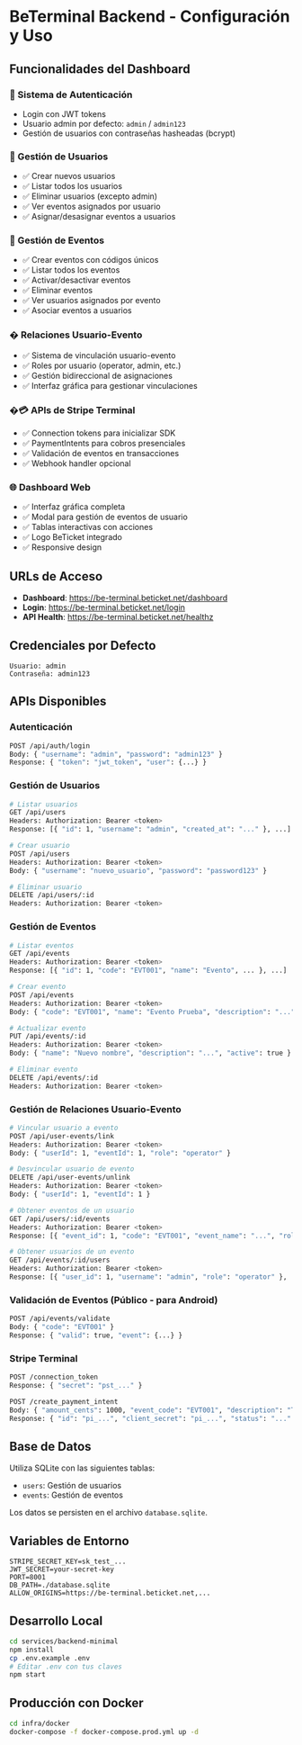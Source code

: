 # BeTerminal Backend - Configuración y Uso

## Funcionalidades del Dashboard

### 🔐 Sistema de Autenticación
- Login con JWT tokens
- Usuario admin por defecto: `admin` / `admin123`
- Gestión de usuarios con contraseñas hasheadas (bcrypt)

### 👥 Gestión de Usuarios
- ✅ Crear nuevos usuarios
- ✅ Listar todos los usuarios
- ✅ Eliminar usuarios (excepto admin)
- ✅ Ver eventos asignados por usuario
- ✅ Asignar/desasignar eventos a usuarios

### 📅 Gestión de Eventos
- ✅ Crear eventos con códigos únicos
- ✅ Listar todos los eventos
- ✅ Activar/desactivar eventos
- ✅ Eliminar eventos
- ✅ Ver usuarios asignados por evento
- ✅ Asociar eventos a usuarios

### � Relaciones Usuario-Evento
- ✅ Sistema de vinculación usuario-evento
- ✅ Roles por usuario (operator, admin, etc.)
- ✅ Gestión bidireccional de asignaciones
- ✅ Interfaz gráfica para gestionar vinculaciones

### �💳 APIs de Stripe Terminal
- ✅ Connection tokens para inicializar SDK
- ✅ PaymentIntents para cobros presenciales
- ✅ Validación de eventos en transacciones
- ✅ Webhook handler opcional

### 🌐 Dashboard Web
- ✅ Interfaz gráfica completa
- ✅ Modal para gestión de eventos de usuario
- ✅ Tablas interactivas con acciones
- ✅ Logo BeTicket integrado
- ✅ Responsive design

## URLs de Acceso

- **Dashboard**: https://be-terminal.beticket.net/dashboard
- **Login**: https://be-terminal.beticket.net/login
- **API Health**: https://be-terminal.beticket.net/healthz

## Credenciales por Defecto

```
Usuario: admin
Contraseña: admin123
```

## APIs Disponibles

### Autenticación
```bash
POST /api/auth/login
Body: { "username": "admin", "password": "admin123" }
Response: { "token": "jwt_token", "user": {...} }
```

### Gestión de Usuarios
```bash
# Listar usuarios
GET /api/users
Headers: Authorization: Bearer <token>
Response: [{ "id": 1, "username": "admin", "created_at": "..." }, ...]

# Crear usuario
POST /api/users
Headers: Authorization: Bearer <token>
Body: { "username": "nuevo_usuario", "password": "password123" }

# Eliminar usuario
DELETE /api/users/:id
Headers: Authorization: Bearer <token>
```

### Gestión de Eventos
```bash
# Listar eventos
GET /api/events
Headers: Authorization: Bearer <token>
Response: [{ "id": 1, "code": "EVT001", "name": "Evento", ... }, ...]

# Crear evento
POST /api/events
Headers: Authorization: Bearer <token>
Body: { "code": "EVT001", "name": "Evento Prueba", "description": "..." }

# Actualizar evento
PUT /api/events/:id
Headers: Authorization: Bearer <token>
Body: { "name": "Nuevo nombre", "description": "...", "active": true }

# Eliminar evento
DELETE /api/events/:id
Headers: Authorization: Bearer <token>
```

### Gestión de Relaciones Usuario-Evento
```bash
# Vincular usuario a evento
POST /api/user-events/link
Headers: Authorization: Bearer <token>
Body: { "userId": 1, "eventId": 1, "role": "operator" }

# Desvincular usuario de evento
DELETE /api/user-events/unlink
Headers: Authorization: Bearer <token>
Body: { "userId": 1, "eventId": 1 }

# Obtener eventos de un usuario
GET /api/users/:id/events
Headers: Authorization: Bearer <token>
Response: [{ "event_id": 1, "code": "EVT001", "event_name": "...", "role": "operator" }, ...]

# Obtener usuarios de un evento
GET /api/events/:id/users
Headers: Authorization: Bearer <token>
Response: [{ "user_id": 1, "username": "admin", "role": "operator" }, ...]
```

### Validación de Eventos (Público - para Android)
```bash
POST /api/events/validate
Body: { "code": "EVT001" }
Response: { "valid": true, "event": {...} }
```

### Stripe Terminal
```bash
POST /connection_token
Response: { "secret": "pst_..." }

POST /create_payment_intent
Body: { "amount_cents": 1000, "event_code": "EVT001", "description": "Test" }
Response: { "id": "pi_...", "client_secret": "pi_...", "status": "..." }
```

## Base de Datos

Utiliza SQLite con las siguientes tablas:
- `users`: Gestión de usuarios
- `events`: Gestión de eventos

Los datos se persisten en el archivo `database.sqlite`.

## Variables de Entorno

```env
STRIPE_SECRET_KEY=sk_test_...
JWT_SECRET=your-secret-key
PORT=8001
DB_PATH=./database.sqlite
ALLOW_ORIGINS=https://be-terminal.beticket.net,...
```

## Desarrollo Local

```bash
cd services/backend-minimal
npm install
cp .env.example .env
# Editar .env con tus claves
npm start
```

## Producción con Docker

```bash
cd infra/docker
docker-compose -f docker-compose.prod.yml up -d
```
